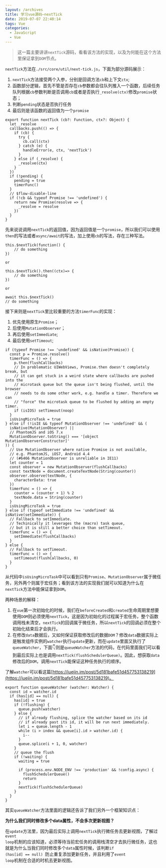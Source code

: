 ```yaml
---
layout: /archives
title: 学习vue源码—nextTick
date: 2019-07-07 22:40:14
tags: Vue
categories:
  - JavaScript
  - Vue
---
```

> 这一篇主要讲讲<code>nextTick</code>源码，看看该方法的实现，以及为何能在这个方法里保证拿到<code>DOM</code>节点。

<code>nextTick</code>方法在<code>./src/core/util/next-tick.js</code>，下面为部分源码展示：

1. <code>nextTick</code>方法接受两个入参，分别是回调方法<code>cb</code>和上下文<code>ctx</code>;
2. 函数部分逻辑，首先不管是否存在<code>cb</code>参数都会往队列推入一个函数，后续任务队列根据<code>cb</code>参数判断是否调用<code>cb</code>或者是否执行<code>_resolve(ctx)</code>修改<code>promise</code>状态；
3. 判断<code>pending</code>状态是否执行任务
4. 最后则是该函数的返回值为一个<code>promise</code>


```
export function nextTick (cb?: Function, ctx?: Object) {
  let _resolve
  callbacks.push(() => {
    if (cb) {
      try {
        cb.call(ctx)
      } catch (e) {
        handleError(e, ctx, 'nextTick')
      }
    } else if (_resolve) {
      _resolve(ctx)
    }
  })
  if (!pending) {
    pending = true
    timerFunc()
  }
  // $flow-disable-line
  if (!cb && typeof Promise !== 'undefined') {
    return new Promise(resolve => {
      _resolve = resolve
    })
  }
}
```

先来说说调用<code>nextTick</code>的返回值，因为返回值是一个<code>promise</code>，所以我们可以使用<code>then</code>的写法或者<code>async/await</code>的写法，加上使用<code>cb</code>的写法，存在三种写法。


```
this.$nextTick(function() {
    // do something
})

or

this.$nextTick().then((ctx)=> {
    // do something
})

or

await this.$nextTick()
// do something
```

接下来则是<code>nextTick</code>里比较重要的方法<code>timerFunc</code>的实现：

1. 优先使用原生<code>Promise</code>；
2. 后使用<code>MutationObserver</code>；
3. 再后使用<code>setImmediate</code>;
4. 最后使用<code>setTimeout</code>;

```
if (typeof Promise !== 'undefined' && isNative(Promise)) {
  const p = Promise.resolve()
  timerFunc = () => {
    p.then(flushCallbacks)
    // In problematic UIWebViews, Promise.then doesn't completely break, but
    // it can get stuck in a weird state where callbacks are pushed into the
    // microtask queue but the queue isn't being flushed, until the browser
    // needs to do some other work, e.g. handle a timer. Therefore we can
    // "force" the microtask queue to be flushed by adding an empty timer.
    if (isIOS) setTimeout(noop)
  }
  isUsingMicroTask = true
} else if (!isIE && typeof MutationObserver !== 'undefined' && (
  isNative(MutationObserver) ||
  // PhantomJS and iOS 7.x
  MutationObserver.toString() === '[object MutationObserverConstructor]'
)) {
  // Use MutationObserver where native Promise is not available,
  // e.g. PhantomJS, iOS7, Android 4.4
  // (#6466 MutationObserver is unreliable in IE11)
  let counter = 1
  const observer = new MutationObserver(flushCallbacks)
  const textNode = document.createTextNode(String(counter))
  observer.observe(textNode, {
    characterData: true
  })
  timerFunc = () => {
    counter = (counter + 1) % 2
    textNode.data = String(counter)
  }
  isUsingMicroTask = true
} else if (typeof setImmediate !== 'undefined' && isNative(setImmediate)) {
  // Fallback to setImmediate.
  // Techinically it leverages the (macro) task queue,
  // but it is still a better choice than setTimeout.
  timerFunc = () => {
    setImmediate(flushCallbacks)
  }
} else {
  // Fallback to setTimeout.
  timerFunc = () => {
    setTimeout(flushCallbacks, 0)
  }
}
```

从代码中<code>isUsingMicroTask</code>中可以看到只有<code>Promise</code>、<code>MutationObserver</code>属于微任务，另外两个则属于宏任务；看到该方法的实现我们就可以知道为什么在<code>nextTick</code>方法中能保证拿到<code>DOM</code>。

两种场景的解释：

1. 在<code>vue</code>第一次初始化的时候，我们在<code>beforeCreated</code>和<code>created</code>生命周期里想要使用<code>DOM</code>则必须使用<code>nextTick</code>，这是因为初始化的过程属于宏任务，整个函数调用栈未清空，<code>nextTick</code>的回调属于微任务，所以<code>nextTick</code>的回调必须在整个初始化结束后才会执行。
2. 在修改<code>data</code>数据后，又如何保证获取修改后的数据<code>DOM</code>？修改<code>data</code>数据实际上是触发组件实例的<code>watcher</code>执行<code>update</code>更新，而在<code>update</code>里面又执行了<code>queueWatcher</code>，下面👇则是<code>queueWatcher</code>方法的代码，在代码里面我们可以看到最后实际上也是调用<code>nextTick(flushSchedulerQueue)</code>。因此，想获取<code>data</code>修改后的<code>DOM</code>，调用<code>nextTick</code>能保证这种任务执行的顺序。

了解<code>watcher</code>可以看这篇[https://juejin.im/post/5d181bafe51d457753138219](https://juejin.im/post/5d181bafe51d457753138219)。

```
export function queueWatcher (watcher: Watcher) {
  const id = watcher.id
  if (has[id] == null) {
    has[id] = true
    if (!flushing) {
      queue.push(watcher)
    } else {
      // if already flushing, splice the watcher based on its id
      // if already past its id, it will be run next immediately.
      let i = queue.length - 1
      while (i > index && queue[i].id > watcher.id) {
        i--
      }
      queue.splice(i + 1, 0, watcher)
    }
    // queue the flush
    if (!waiting) {
      waiting = true

      if (process.env.NODE_ENV !== 'production' && !config.async) {
        flushSchedulerQueue()
        return
      }
      nextTick(flushSchedulerQueue)
    }
  }
}
```

其实<code>queueWatcher</code>方法里面的逻辑还告诉了我们另外一个框架知识点：

**为什么我们同时修改多个data属性，不会多次更新视图？**

在<code>update</code>方法里，因为最后实际上调用<code>nextTick</code>执行微任务去更新视图，了解过<code>event loop</code>机制的应该知道，必须等待当前宏任务的调用栈清空才去执行微任务，这也就是为什么当我们同时修改多个<code>data</code>属性时候，该判断<code>if (has[id] == null) </code>防止重复添加更新任务，并且利用了<code>event loop</code>机制在合适的时机去更新视图。
